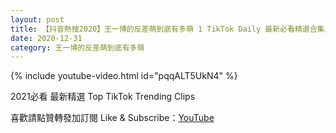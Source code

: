 ```yaml
---
layout: post
title: 【抖音熱搜2020】王一博的反差萌到底有多萌 1 TikTok Daily 最新必看精選合集2020 12 31
date: 2020-12-31
category: 王一博的反差萌到底有多萌
---
```


{% include youtube-video.html id="pqqALT5UkN4" %}

2021必看 最新精選 Top TikTok Trending Clips

喜歡請點贊轉發加訂閱 Like & Subscribe：[YouTube](https://www.youtube.com/channel/UCAoR7VcanIPd04uEq_GIylA/videos)

